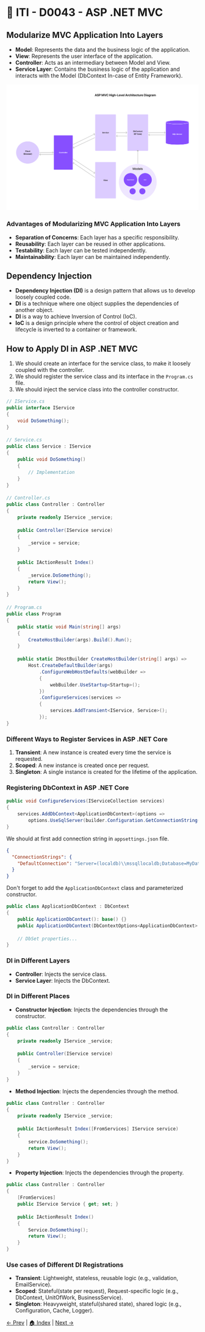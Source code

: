 # 🔖 ITI - D0043 - ASP .NET MVC

## Modularize MVC Application Into Layers

- **Model**: Represents the data and the business logic of the application.
- **View**: Represents the user interface of the application.
- **Controller**: Acts as an intermediary between Model and View.
- **Service Layer**: Contains the business logic of the application and interacts with the Model (DbContext In-case of Entity Framework).

![ASP MVC High-Level Architecture Diagram](./imgs/asp_mvc_high_level_architecture_diagram.png)

### Advantages of Modularizing MVC Application Into Layers

- **Separation of Concerns**: Each layer has a specific responsibility.
- **Reusability**: Each layer can be reused in other applications.
- **Testability**: Each layer can be tested independently.
- **Maintainability**: Each layer can be maintained independently.

## Dependency Injection

- **Dependency Injection (DI)** is a design pattern that allows us to develop loosely coupled code.
- **DI** is a technique where one object supplies the dependencies of another object.
- **DI** is a way to achieve Inversion of Control (IoC).
- **IoC** is a design principle where the control of object creation and lifecycle is inverted to a container or framework.

## How to Apply DI in ASP .NET MVC

1. We should create an interface for the service class, to make it loosely coupled with the controller.
2. We should register the service class and its interface in the `Program.cs` file.
3. We should inject the service class into the controller constructor.

```csharp
// IService.cs
public interface IService
{
    void DoSomething();
}

// Service.cs
public class Service : IService
{
    public void DoSomething()
    {
        // Implementation
    }
}

// Controller.cs
public class Controller : Controller
{
    private readonly IService _service;

    public Controller(IService service)
    {
        _service = service;
    }

    public IActionResult Index()
    {
        _service.DoSomething();
        return View();
    }
}

// Program.cs
public class Program
{
    public static void Main(string[] args)
    {
        CreateHostBuilder(args).Build().Run();
    }

    public static IHostBuilder CreateHostBuilder(string[] args) =>
        Host.CreateDefaultBuilder(args)
            .ConfigureWebHostDefaults(webBuilder =>
            {
                webBuilder.UseStartup<Startup>();
            })
            .ConfigureServices(services =>
            {
                services.AddTransient<IService, Service>();
            });
}
```

### Different Ways to Register Services in ASP .NET Core

1. **Transient**: A new instance is created every time the service is requested.
2. **Scoped**: A new instance is created once per request.
3. **Singleton**: A single instance is created for the lifetime of the application.

### Registering DbContext in ASP .NET Core

```csharp
public void ConfigureServices(IServiceCollection services)
{
    services.AddDbContext<ApplicationDbContext>(options =>
        options.UseSqlServer(builder.Configuration.GetConnectionString("DefaultConnection")));
}
```

We should at first add connection string in `appsettings.json` file.

```json
{
  "ConnectionStrings": {
    "DefaultConnection": "Server=(localdb)\\mssqllocaldb;Database=MyDatabase;Trusted_Connection=True;"
  }
}
```

Don't forget to add the `ApplicationDbContext` class and parameterized constructor.

```csharp
public class ApplicationDbContext : DbContext
{
    public ApplicationDbContext(): base() {}
    public ApplicationDbContext(DbContextOptions<ApplicationDbContext> options) : base(options) {}

    // DbSet properties...
}
```

### DI in Different Layers

- **Controller**: Injects the service class.
- **Service Layer**: Injects the DbContext.

### DI in Different Places

- **Constructor Injection**: Injects the dependencies through the constructor.

```csharp
public class Controller : Controller
{
    private readonly IService _service;

    public Controller(IService service)
    {
        _service = service;
    }
}
```

- **Method Injection**: Injects the dependencies through the method.

```csharp
public class Controller : Controller
{
    private readonly IService _service;

    public IActionResult Index([FromServices] IService service)
    {
        service.DoSomething();
        return View();
    }
}
```

- **Property Injection**: Injects the dependencies through the property.

```csharp
public class Controller : Controller
{
    [FromServices]
    public IService Service { get; set; }

    public IActionResult Index()
    {
        Service.DoSomething();
        return View();
    }
}
```

### Use cases of Different DI Registrations

- **Transient**: Lightweight, stateless, reusable logic (e.g., validation, EmailService).
- **Scoped**: Stateful(state per request), Request-specific logic (e.g., DbContext, UnitOfWork, BusinessService).
- **Singleton**: Heavyweight, stateful(shared state), shared logic (e.g., Configuration, Cache, Logger).

[← Prev](./iti-d0042-asp-mvc.md) | [🏠 Index](../../README.md#index) | [Next →](./iti-d0044-asp-mvc.md)
